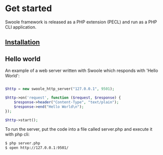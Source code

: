 # Get started

Swoole framework is released as a PHP extension \(PECL\) and run as a PHP CLI application.

## [Installation](/get-started/installation.md)

## Hello world

An example of a web server written with Swoole which responds with 'Hello World':

``` php

$http = new swoole_http_server("127.0.0.1", 9501);

$http->on('request', function ($request, $response) {
    $response->header("Content-Type", "text/plain");
    $response->end("Hello World\n");
});

$http->start();
```

To run the server, put the code into a file called server.php and execute it with php cli:

``` bash
$ php server.php
$ open http://127.0.0.1:9501/
```

#### 



